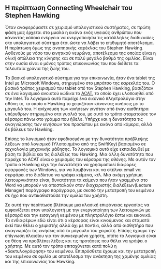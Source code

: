 ## Η περίπτωση Connecting Wheelchair του Stephen Hawking

Όταν αναφερόμαστε σε χειρισμό υπολογιστικού συστήματος, σε πρώτη φάση μας έρχεται στο μυαλό η εικόνα ενός υγειούς ανθρώπου που κάνοντας κάποια ενέργεια να ενεργοποιήσει τις κατάλληλες διαδικασίες στο υπολογιστικό σύστημα έτσι ώστε να λάβει το επιθυμητό αποτέλεσμα. Η περίπτωση όμως της αναπηρικής καρέκλας του Stephen Hawking. Ασθενούς με νόσο του κινητικού νευρώνα, αποτέλεσμα της οποίας είναι η ολική απώλεια της κίνησης και σε πολύ μεγάλο βαθμό της ομιλίας.  Είναι  στην ουσία είναι ο μόνος τρόπος επικοινωνίας του που διέθετε τα τελευταία χρόνια της ζωής του.  

Τα βασικό υπολογιστικό σύστημα για την επικοινωνία, ήταν ένα tablet της Intel με Microsoft Windows, στηριγμένο στο μπράτσο της καρεκλάς του. Ο βασικό τρόπος χειρισμού του tablet από τον Stephen Hawking, βασιζόταν σε ένα λογισμικό ανοικτού κώδικα το [ACAT](https://01.org/acat), το οποίο έχει υλοποιηθεί από την Intel. Το λογισμικό αυτό παρείχε ένα εικονικό πληκτρολόγιο στην οθόνη το, το οποίο ο Hawking το χειριζόταν κάνοντας κινήσεις με το μάγουλό του. Η ανίχνευση των κινήσεων γινόταν από έναν αισθητήρα υπέρυθρων στηριγμένο στα γυαλιά του, με αυτό το τρόπο σταματούσε τον κέρσορα πάνω στο γράμμα που ήθελε. Υπήρχε και η δυνατότητα τις αναγνώρισης των κινήσεων του προσώπου με εικόνα από κάμερα, αλλά δε βόλευε τον Hawking. 


Επίσης τo λογισμικό ήταν εφοδιασμένο με την δυνατότητα πρόβλεψης λέξεων από λογισμικό (Υλοποιημένο από της SwiftKey) βασισμένο σε τεχνολογία μηχανικής μάθησης. Το λογισμικό αυτό είχε εκπαιδευθεί με βάση τα βιβλία και τις διαλέξεις του Hawking. Μια άλλη δυνατότητα που παρείχε το ACAT είναι ο χειρισμός του κέρσορα της οθόνης. Με αυτόν τον τρόπο ο Hawking είχε την δυνατότητα να χρησιμοποιεί διάφορες εφαρμογές των Windows, για να λαμβάνει και να στέλνει email να σερφάρει στο διαδίκτυο να γράφει κείμενα, κτλ. Μια ακόμη χρήσιμη λειτουργικότητα είναι, δυνατότητα τα κείμενα που ήταν γραμμένα στο Word να μπορούν να αποσταλούν στον διαχειριστής διαλέξεων(Lecture Manager) παράγραφο παράγραφο, με σκοπό την μετατροπή του κειμένου σε ήχο που αντικαθιστούσε την ομιλία του χρήστη. 


Σε αυτή την περίπτωση βλέπουμε μια κλασική επιφάνειας εργασίας να εμφανίζεται στον υπολογιστή με την ενεργοποίηση των λειτουργιών με κέρσορά και την εισαγωγή κειμένου με πληκτρολόγιο έστω και εικονικό. Το ενδιαφέρων εδώ είναι ότι ο κέρσορας είναι κινούμενος και σταματά εκεί που θέλει ο χειριστής αλλά όχι με ποντίκι, αλλά από αισθητήρα που αναγνωρίζει τις κινήσεις από το μάγουλο του χειριστή. Επίσης έχουμε την επίγνωση πλαισίου  για τον συγκεκριμένο χρήστη, οπότε το λογισμικό είναι σε θέση να προβλέπει λέξεις και τις προτάσεις που θέλει να γράψει ο χρήστης. Με αυτό τον τρόπο επιταχύνεται κατά πολύ η «δακτυλογράφηση» του κειμένου. Επιπρόσθετα έχουμε και την μετατροπή του κειμένου σε ομιλία  με αποτέλεσμα την ανάκτηση της χαμένης ομιλίας και της επικοινωνίας του Hawking.
